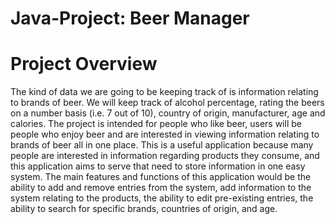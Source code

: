 # Java-Project: Beer Manager
# Project Overview
  The kind of data we are going to be keeping track of is information relating to brands of beer. We will keep track of alcohol percentage, rating the beers on a number basis (i.e. 7 out of 10), country of origin, manufacturer, age and calories. The project is intended for people who like beer, users will be people who enjoy beer and are interested in viewing information relating to brands of beer all in one place. 
  This is a useful application because many people are interested in information regarding products they consume, and this application aims to serve that need to store information in one easy system. The main features and functions of this application would be the ability to add and remove entries from the system, add information to the system relating to the products, the ability to edit pre-existing entries, the ability to search for specific brands, countries of origin, and age.
